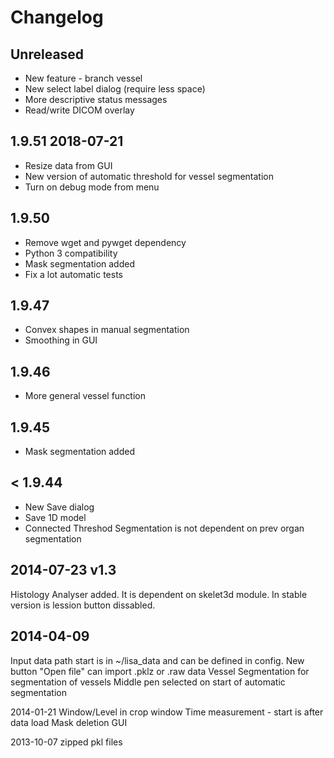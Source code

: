 # Changelog 

## Unreleased 

* New feature - branch vessel
* New select label dialog (require less space)
* More descriptive status messages
* Read/write DICOM overlay

## 1.9.51 2018-07-21

* Resize data from GUI
* New version of automatic threshold for vessel segmentation
* Turn on debug mode from menu

## 1.9.50

* Remove wget and pywget dependency
* Python 3 compatibility
* Mask segmentation added
* Fix a lot automatic tests


## 1.9.47

* Convex shapes in manual segmentation
* Smoothing in GUI

## 1.9.46

* More general vessel function

## 1.9.45

* Mask segmentation added

## < 1.9.44

* New Save dialog
* Save 1D model
* Connected Threshod Segmentation is not dependent on prev organ segmentation



## 2014-07-23 v1.3
Histology Analyser added. It is dependent on skelet3d module.
In stable version is lession button dissabled.

## 2014-04-09
Input data path start is in ~/lisa_data and can be defined in config.
New button "Open file" can import .pklz or .raw data
Vessel Segmentation for segmentation of vessels
Middle pen selected on start of automatic segmentation



2014-01-21
Window/Level in crop window
Time measurement - start is after data load
Mask deletion
GUI


2013-10-07 zipped pkl files

